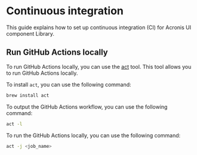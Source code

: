 # Continuous integration

This guide explains how to set up continuous integration (CI) for Acronis UI component Library.

## Run GitHub Actions locally

To run GitHub Actions locally, you can use the [act](https://nektosact.com/)
tool. This tool allows you to run GitHub Actions locally.

To install `act`, you can use the following command:

```bash
brew install act
```

To output the GitHub Actions workflow, you can use the following command:

```bash     
act -l
```

To run the GitHub Actions locally, you can use the following command:

```bash
act -j <job_name>
```
